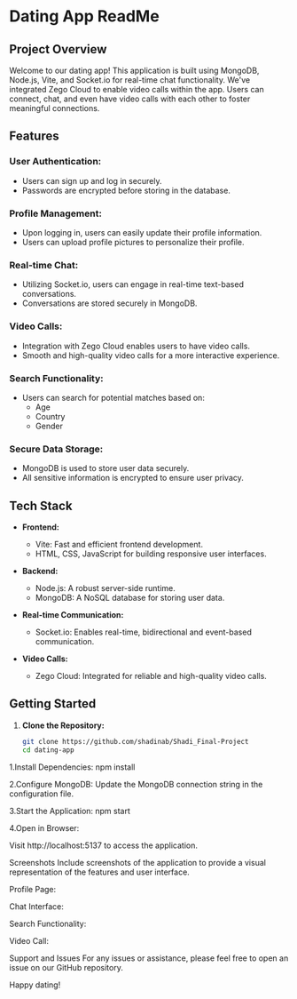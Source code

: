 # Dating App ReadMe

## Project Overview

Welcome to our dating app! This application is built using MongoDB, Node.js, Vite, and Socket.io for real-time chat functionality. We've integrated Zego Cloud to enable video calls within the app. Users can connect, chat, and even have video calls with each other to foster meaningful connections.

## Features

### User Authentication:
- Users can sign up and log in securely.
- Passwords are encrypted before storing in the database.

### Profile Management:
- Upon logging in, users can easily update their profile information.
- Users can upload profile pictures to personalize their profile.

### Real-time Chat:
- Utilizing Socket.io, users can engage in real-time text-based conversations.
- Conversations are stored securely in MongoDB.

### Video Calls:
- Integration with Zego Cloud enables users to have video calls.
- Smooth and high-quality video calls for a more interactive experience.

### Search Functionality:
- Users can search for potential matches based on:
  - Age
  - Country
  - Gender

### Secure Data Storage:
- MongoDB is used to store user data securely.
- All sensitive information is encrypted to ensure user privacy.

## Tech Stack

- **Frontend:**
  - Vite: Fast and efficient frontend development.
  - HTML, CSS, JavaScript for building responsive user interfaces.

- **Backend:**
  - Node.js: A robust server-side runtime.
  - MongoDB: A NoSQL database for storing user data.

- **Real-time Communication:**
  - Socket.io: Enables real-time, bidirectional and event-based communication.

- **Video Calls:**
  - Zego Cloud: Integrated for reliable and high-quality video calls.

## Getting Started

1. **Clone the Repository:**
   ```bash
   git clone https://github.com/shadinab/Shadi_Final-Project
   cd dating-app
   
1.Install Dependencies:
npm install

2.Configure MongoDB:
Update the MongoDB connection string in the configuration file.

3.Start the Application:
npm start

4.Open in Browser:

Visit http://localhost:5137 to access the application.

Screenshots
Include screenshots of the application to provide a visual representation of the features and user interface.

Profile Page:

Chat Interface:

Search Functionality:

Video Call:

Support and Issues
For any issues or assistance, please feel free to open an issue on our GitHub repository.

Happy dating! 



